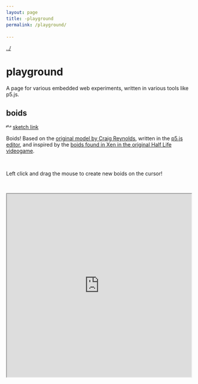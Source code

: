 ```yaml
---
layout: page
title: -playground
permalink: /playground/

---
```


<a href="/">../</a>

# playground

A page for various embedded web experiments, written in various tools like p5.js.

## boids

<div>
    <img src="/icons/p5-js.svg" width="14">
    <a href="https://editor.p5js.org/d-mckee/sketches/iuQZEjEN2">sketch link</a>
</div>

Boids! Based on the [original model by Craig Reynolds](https://www.red3d.com/cwr/boids/), written in the [p5.js editor](https://editor.p5js.org/), and inspired by the [boids found in Xen in the original Half Life videogame](https://youtu.be/ucPLCf05VrI).

&nbsp;

Left click and drag the mouse to create new boids on the cursor!

&nbsp;

<iframe src="https://editor.p5js.org/d-mckee/embed/iuQZEjEN2" style="width:100%;height:500px;"></iframe>
